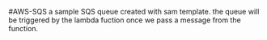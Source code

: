 #AWS-SQS
a sample SQS queue created with sam template. the queue will be triggered by the lambda fuction once we pass a message from the function.